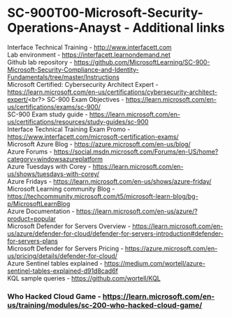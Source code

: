 # SC-900T00-Microsoft-Security-Operations-Anayst - Additional links<br>

Interface Technical Training - http://www.interfacett.com<br>
Lab environment - https://interfacett.learnondemand.net<br>
Github lab repository - https://github.com/MicrosoftLearning/SC-900-Microsoft-Security-Compliance-and-Identity-Fundamentals/tree/master/Instructions<br>
Microsoft Certified: Cybersecurity Architect Expert - https://learn.microsoft.com/en-us/certifications/cybersecurity-architect-expert/<br?>
SC-900 Exam Objectives - https://learn.microsoft.com/en-us/certifications/exams/sc-900/<br>
SC-900 Exam study guide - https://learn.microsoft.com/en-us/certifications/resources/study-guides/sc-900<br>
Interface Technical Training Exam Promo - https://www.interfacett.com/microsoft-certification-exams/<br>
Microsoft Azure Blog - https://azure.microsoft.com/en-us/blog/<br>
Azure Forums - https://social.msdn.microsoft.com/Forums/en-US/home?category=windowsazureplatform<br>
Azure Tuesdays with Corey - https://learn.microsoft.com/en-us/shows/tuesdays-with-corey/<br>
Azure Fridays - https://learn.microsoft.com/en-us/shows/azure-friday/<br>
Microsoft Learning community Blog - https://techcommunity.microsoft.com/t5/microsoft-learn-blog/bg-p/MicrosoftLearnBlog<br>
Azure Documentation - https://learn.microsoft.com/en-us/azure/?product=popular<br>
Microsoft Defender for Servers Overview - https://learn.microsoft.com/en-us/azure/defender-for-cloud/defender-for-servers-introduction#defender-for-servers-plans<br>
Microsoft Defender for Servers Pricing - https://azure.microsoft.com/en-us/pricing/details/defender-for-cloud/<br>
Azure Sentinel tables explained - https://medium.com/wortell/azure-sentinel-tables-explained-d91d8cad6f <br>
KQL sample queries - https://github.com/wortell/KQL <br>

### Who Hacked Cloud Game - https://learn.microsoft.com/en-us/training/modules/sc-200-who-hacked-cloud-game/
